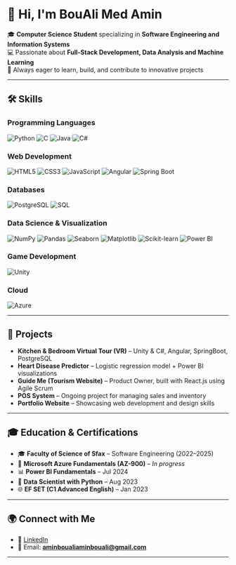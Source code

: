 # 👋 Hi, I'm BouAli Med Amin  

🎓 **Computer Science Student** specializing in **Software Engineering and Information Systems**  
💻 Passionate about **Full-Stack Development, Data Analysis and Machine Learning**  
🚀 Always eager to learn, build, and contribute to innovative projects  

---

## 🛠️ Skills

### Programming Languages  
![Python](https://img.shields.io/badge/Python-3776AB?style=for-the-badge&logo=python&logoColor=white)
![C](https://img.shields.io/badge/C-00599C?style=for-the-badge&logo=c&logoColor=white)
![Java](https://img.shields.io/badge/Java-ED8B00?style=for-the-badge&logo=openjdk&logoColor=white)
![C#](https://img.shields.io/badge/C%23-239120?style=for-the-badge&logo=c-sharp&logoColor=white)

### Web Development  
![HTML5](https://img.shields.io/badge/HTML5-E34F26?style=for-the-badge&logo=html5&logoColor=white)
![CSS3](https://img.shields.io/badge/CSS3-1572B6?style=for-the-badge&logo=css3&logoColor=white)
![JavaScript](https://img.shields.io/badge/JavaScript-F7DF1E?style=for-the-badge&logo=javascript&logoColor=black)
![Angular](https://img.shields.io/badge/Angular-DD0031?style=for-the-badge&logo=angular&logoColor=white)
![Spring Boot](https://img.shields.io/badge/Spring%20Boot-6DB33F?style=for-the-badge&logo=springboot&logoColor=white)

### Databases  
![PostgreSQL](https://img.shields.io/badge/PostgreSQL-316192?style=for-the-badge&logo=postgresql&logoColor=white)
![SQL](https://img.shields.io/badge/SQL-4479A1?style=for-the-badge&logo=database&logoColor=white)

### Data Science & Visualization  
![NumPy](https://img.shields.io/badge/Numpy-013243?style=for-the-badge&logo=numpy&logoColor=white)
![Pandas](https://img.shields.io/badge/Pandas-150458?style=for-the-badge&logo=pandas&logoColor=white)
![Seaborn](https://img.shields.io/badge/Seaborn-3776AB?style=for-the-badge&logo=python&logoColor=white)
![Matplotlib](https://img.shields.io/badge/Matplotlib-0C55A5?style=for-the-badge&logo=plotly&logoColor=white)
![Scikit-learn](https://img.shields.io/badge/Scikit--learn-F7931E?style=for-the-badge&logo=scikit-learn&logoColor=white)
![Power BI](https://img.shields.io/badge/Power%20BI-F2C811?style=for-the-badge&logo=powerbi&logoColor=black)

### Game Development  
![Unity](https://img.shields.io/badge/Unity-100000?style=for-the-badge&logo=unity&logoColor=white)

### Cloud  
![Azure](https://img.shields.io/badge/Microsoft%20Azure-0078D4?style=for-the-badge&logo=microsoftazure&logoColor=white)

---

## 📌 Projects

- **Kitchen & Bedroom Virtual Tour (VR)** – Unity & C#, Angular, SpringBoot, PostgreSQL  
- **Heart Disease Predictor** – Logistic regression model + Power BI visualizations  
- **Guide Me (Tourism Website)** – Product Owner, built with React.js using Agile Scrum  
- **POS System** – Ongoing project for managing sales and inventory  
- **Portfolio Website** – Showcasing web development and design skills  

---

## 🎓 Education & Certifications
- 🎓 **Faculty of Science of Sfax** – Software Engineering (2022–2025)  
- 📜 **Microsoft Azure Fundamentals (AZ-900)** – *In progress*  
- 📊 **Power BI Fundamentals** – Jul 2024  
- 🐍 **Data Scientist with Python** – Aug 2023  
- 🌐 **EF SET (C1 Advanced English)** – Jan 2023  

---

## 🌍 Connect with Me  
- 💼 [LinkedIn](https://www.linkedin.com/in/bouali-medamin/)  
- 📧 Email: **aminboualiaminbouali@gmail.com**    

---
